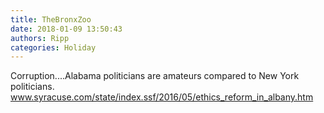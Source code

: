 ```yaml
---
title: TheBronxZoo
date: 2018-01-09 13:50:43
authors: Ripp
categories: Holiday
---
```


 Corruption....Alabama politicians are amateurs compared to New York politicians.
www.syracuse.com/state/index.ssf/2016/05/ethics_reform_in_albany.htm
